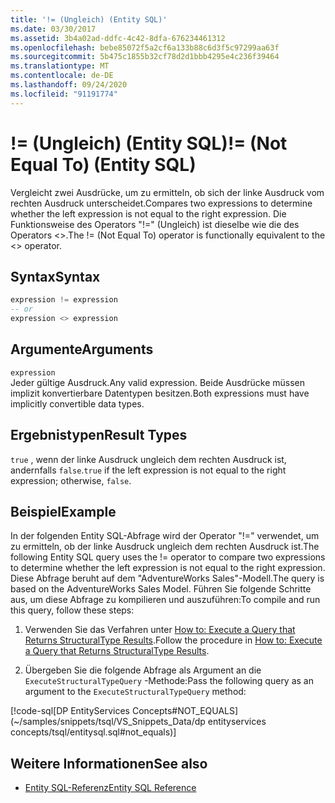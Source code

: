 ```yaml
---
title: '!= (Ungleich) (Entity SQL)'
ms.date: 03/30/2017
ms.assetid: 3b4a02ad-ddfc-4c42-8dfa-676234461312
ms.openlocfilehash: bebe85072f5a2cf6a133b88c6d3f5c97299aa63f
ms.sourcegitcommit: 5b475c1855b32cf78d2d1bbb4295e4c236f39464
ms.translationtype: MT
ms.contentlocale: de-DE
ms.lasthandoff: 09/24/2020
ms.locfileid: "91191774"
---
```

# <a name="-not-equal-to-entity-sql"></a><span data-ttu-id="de4fa-102">!= (Ungleich) (Entity SQL)</span><span class="sxs-lookup"><span data-stu-id="de4fa-102">!= (Not Equal To) (Entity SQL)</span></span>

<span data-ttu-id="de4fa-103">Vergleicht zwei Ausdrücke, um zu ermitteln, ob sich der linke Ausdruck vom rechten Ausdruck unterscheidet.</span><span class="sxs-lookup"><span data-stu-id="de4fa-103">Compares two expressions to determine whether the left expression is not equal to the right expression.</span></span> <span data-ttu-id="de4fa-104">Die Funktionsweise des Operators "!=" (Ungleich) ist dieselbe wie die des Operators <>.</span><span class="sxs-lookup"><span data-stu-id="de4fa-104">The != (Not Equal To) operator is functionally equivalent to the <> operator.</span></span>  
  
## <a name="syntax"></a><span data-ttu-id="de4fa-105">Syntax</span><span class="sxs-lookup"><span data-stu-id="de4fa-105">Syntax</span></span>  
  
```sql  
expression != expression  
-- or  
expression <> expression  
```  
  
## <a name="arguments"></a><span data-ttu-id="de4fa-106">Argumente</span><span class="sxs-lookup"><span data-stu-id="de4fa-106">Arguments</span></span>  

 `expression`  
 <span data-ttu-id="de4fa-107">Jeder gültige Ausdruck.</span><span class="sxs-lookup"><span data-stu-id="de4fa-107">Any valid expression.</span></span> <span data-ttu-id="de4fa-108">Beide Ausdrücke müssen implizit konvertierbare Datentypen besitzen.</span><span class="sxs-lookup"><span data-stu-id="de4fa-108">Both expressions must have implicitly convertible data types.</span></span>  
  
## <a name="result-types"></a><span data-ttu-id="de4fa-109">Ergebnistypen</span><span class="sxs-lookup"><span data-stu-id="de4fa-109">Result Types</span></span>  

 <span data-ttu-id="de4fa-110">`true` , wenn der linke Ausdruck ungleich dem rechten Ausdruck ist, andernfalls `false`.</span><span class="sxs-lookup"><span data-stu-id="de4fa-110">`true` if the left expression is not equal to the right expression; otherwise, `false`.</span></span>  
  
## <a name="example"></a><span data-ttu-id="de4fa-111">Beispiel</span><span class="sxs-lookup"><span data-stu-id="de4fa-111">Example</span></span>  

 <span data-ttu-id="de4fa-112">In der folgenden Entity SQL-Abfrage wird der Operator "!=" verwendet, um zu ermitteln, ob der linke Ausdruck ungleich dem rechten Ausdruck ist.</span><span class="sxs-lookup"><span data-stu-id="de4fa-112">The following Entity SQL query uses the != operator to compare two expressions to determine whether the left expression is not equal to the right expression.</span></span> <span data-ttu-id="de4fa-113">Diese Abfrage beruht auf dem "AdventureWorks Sales"-Modell.</span><span class="sxs-lookup"><span data-stu-id="de4fa-113">The query is based on the AdventureWorks Sales Model.</span></span> <span data-ttu-id="de4fa-114">Führen Sie folgende Schritte aus, um diese Abfrage zu kompilieren und auszuführen:</span><span class="sxs-lookup"><span data-stu-id="de4fa-114">To compile and run this query, follow these steps:</span></span>  
  
1. <span data-ttu-id="de4fa-115">Verwenden Sie das Verfahren unter [How to: Execute a Query that Returns StructuralType Results](../how-to-execute-a-query-that-returns-structuraltype-results.md).</span><span class="sxs-lookup"><span data-stu-id="de4fa-115">Follow the procedure in [How to: Execute a Query that Returns StructuralType Results](../how-to-execute-a-query-that-returns-structuraltype-results.md).</span></span>  
  
2. <span data-ttu-id="de4fa-116">Übergeben Sie die folgende Abfrage als Argument an die `ExecuteStructuralTypeQuery` -Methode:</span><span class="sxs-lookup"><span data-stu-id="de4fa-116">Pass the following query as an argument to the `ExecuteStructuralTypeQuery` method:</span></span>  
  
 [!code-sql[DP EntityServices Concepts#NOT_EQUALS](~/samples/snippets/tsql/VS_Snippets_Data/dp entityservices concepts/tsql/entitysql.sql#not_equals)]  
  
## <a name="see-also"></a><span data-ttu-id="de4fa-117">Weitere Informationen</span><span class="sxs-lookup"><span data-stu-id="de4fa-117">See also</span></span>

- [<span data-ttu-id="de4fa-118">Entity SQL-Referenz</span><span class="sxs-lookup"><span data-stu-id="de4fa-118">Entity SQL Reference</span></span>](entity-sql-reference.md)
